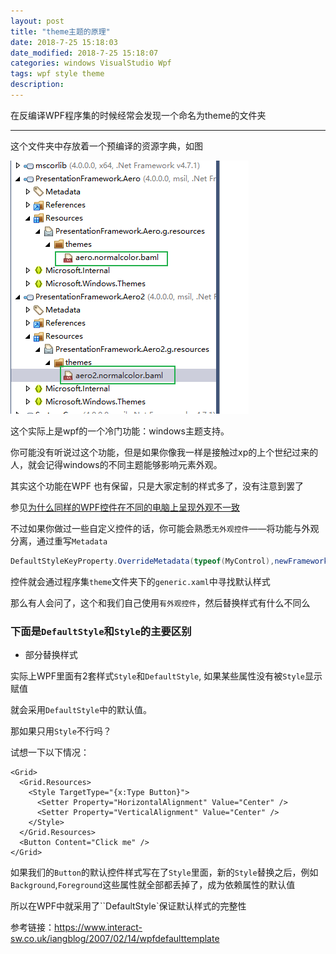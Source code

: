 ```yaml
---
layout: post
title: "theme主题的原理"
date: 2018-7-25 15:18:03
date_modified: 2018-7-25 15:18:07
categories: windows VisualStudio Wpf
tags: wpf style theme
description: 
---
```


在反编译WPF程序集的时候经常会发现一个命名为theme的文件夹

-----

这个文件夹中存放着一个预编译的资源字典，如图

![1532508270666](../media/1532508270666.png)

这个实际上是wpf的一个冷门功能：windows主题支持。

你可能没有听说过这个功能，但是如果你像我一样是接触过xp的上个世纪过来的人，就会记得windows的不同主题能够影响元素外观。

其实这个功能在WPF 也有保留，只是大家定制的样式多了，没有注意到罢了

参见[为什么同样的WPF控件在不同的电脑上呈现外观不一致](2018-7-25-为什么同样的WPF控件在不同的电脑上呈现外观不一致.md)

不过如果你做过一些自定义控件的话，你可能会熟悉`无外观控件`——将功能与外观分离，通过重写`Metadata`

```csharp
DefaultStyleKeyProperty.OverrideMetadata(typeof(MyControl),newFrameworkPropertyMetadata(typeof(MyControl)))
```

控件就会通过程序集`theme`文件夹下的`generic.xaml`中寻找默认样式

那么有人会问了，这个和我们自己使用`有外观控件`，然后替换样式有什么不同么

###  下面是`DefaultStyle`和`Style`的主要区别

- 部分替换样式

实际上WPF里面有2套样式`Style`和`DefaultStyle`, 如果某些属性没有被`Style`显示赋值

就会采用`DefaultStyle`中的默认值。

那如果只用`Style`不行吗？

试想一下以下情况：

```xaml
<Grid>
  <Grid.Resources>
    <Style TargetType="{x:Type Button}">
      <Setter Property="HorizontalAlignment" Value="Center" />
      <Setter Property="VerticalAlignment" Value="Center" />
    </Style>
  </Grid.Resources>
  <Button Content="Click me" />
</Grid>
```

如果我们的`Button`的默认控件样式写在了`Style`里面，新的`Style`替换之后，例如`Background`,`Foreground`这些属性就全部都丢掉了，成为依赖属性的默认值

所以在WPF中就采用了``DefaultStyle`保证默认样式的完整性

参考链接：https://www.interact-sw.co.uk/iangblog/2007/02/14/wpfdefaulttemplate

